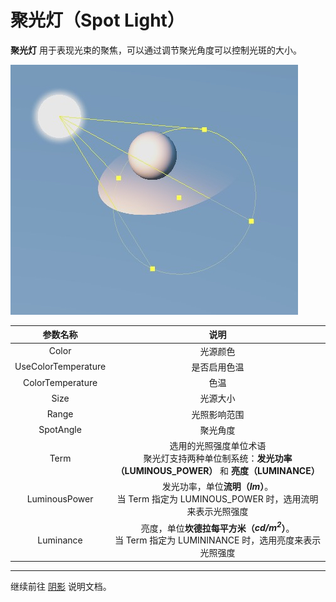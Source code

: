 # 聚光灯（Spot Light）

**聚光灯** 用于表现光束的聚焦，可以通过调节聚光角度可以控制光斑的大小。

![spot light](spot-light.jpg)

| 参数名称 | 说明 |
|:-------:|:---:|
| Color | 光源颜色 |
| UseColorTemperature | 是否启用色温 |
| ColorTemperature | 色温 |
| Size | 光源大小 |
| Range | 光照影响范围 |
| SpotAngle | 聚光角度 |
| Term | 选用的光照强度单位术语<br>聚光灯支持两种单位制系统：**发光功率（LUMINOUS_POWER）** 和 **亮度（LUMINANCE）** |
| LuminousPower | 发光功率，单位**流明（*lm*）**。<br>当 Term 指定为 LUMINOUS_POWER 时，选用流明来表示光照强度 |
| Luminance | 亮度，单位**坎德拉每平方米（*cd/m<sup>2</sup>*）**。<br>当 Term 指定为 LUMININANCE 时，选用亮度来表示光照强度 |

---

继续前往 [阴影](../shadow.md) 说明文档。